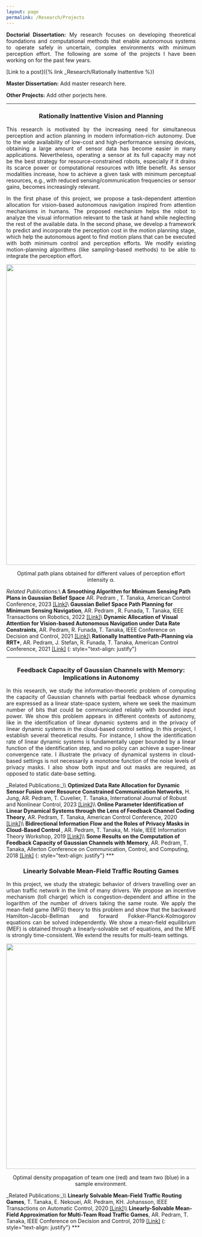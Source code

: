 ```yaml
---
layout: page
permalink: /Research/Projects
---
```

<p align = "justify"> <b>Doctorial Dissertation:</b> My research focuses on developing theoretical foundations and computational methods that enable autonomous systems to operate safely in uncertain, complex environments with minimum perception effort. The following are some of the projects I have been working on for the past few years.</p>
[Link to a post]({% link _Research/Rationally Inattentive %})
<p align = "justify"> <b> Master Dissertation:</b> Add master research here.</p>
<p align = "justify"> <b> Other Projects:</b> Add other porjects here.</p>

***
<center> <h3>Rationally Inattentive Vision and Planning </h3> </center>
<p align = "justify">
This research is motivated by the increasing need for simultaneous perception and action planning in modern information-rich autonomy. Due to the wide availability of low-cost and high-performance sensing devices, 
obtaining a large amount of sensor data has become easier in many applications. Nevertheless, operating a sensor at its full capacity may not be the best strategy for resource-constrained robots, especially if it drains 
its scarce power or computational resources with little benefit. As sensor modalities increase, how to achieve a given task with minimum perceptual resources, e.g., with reduced sensing/communication frequencies or sensor gains, becomes increasingly relevant. 
</p>
<p align = "justify">
In the first phase of this project, we propose a task-dependent attention allocation for vision-based autonomous navigation inspired from attention mechanisms in humans. The proposed mechanism helps the robot to analyze the visual information relevant to the task at hand while neglecting the rest of the available data. In the second phase, we develop a framework to predict and incorporate the perception cost in the motion planning stage, which help the autonomous agent to find motion plans that can be executed with both minimum control and perception efforts. We modify existing motion-planning algorithms (like sampling-based methods) to be able to integrate the perception effort.    
</p>
<p align="center">
<img src="../capture.png" width="800" />
</p>
<p align="center">
Optimal path plans obtained for different values of perception effort intensity &alpha;.
</p>

<span style="line-height: 0;">_Related Publications:_</span>\\
<b> A Smoothing Algorithm for Minimum Sensing Path Plans in Gaussian Belief Space</b> AR. Pedram , T. Tanaka, American Control Conference, 2023 <a href='https://arxiv.org/pdf/2303.07326.pdf'>[Link]</a>\\
<b> Gaussian Belief Space Path Planning for Minimum Sensing Navigation</b>,  AR. Pedram , R. Funada, T. Tanaka, IEEE Transactions on Robotics, 2022  <a href = 'https://ieeexplore.ieee.org/stamp/stamp.jsp?arnumber=10001826&tag=1'>[Link]</a>\\
<b>Dynamic Allocation of Visual Attention for Vision-based Autonomous Navigation under Data Rate Constraints</b>, AR. Pedram, R. Funada, T. Tanaka, IEEE Conference on Decision and Control, 2021 <a href='https://ieeexplore.ieee.org/stamp/stamp.jsp?arnumber=9683570)\\'>[Link]</a>\\
<b>Rationally Inattentive Path-Planning via RRT*</b>, AR. Pedram, J. Stefan, R. Funada, T. Tanaka, American Control Conference, 2021 <a href='https://ieeexplore.ieee.org/stamp/stamp.jsp?arnumber=9483305'>[Link]</a>
{: style="text-align: justify"}
***

<center> <h3> Feedback Capacity of Gaussian Channels with Memory: Implications in Autonomy </h3> </center>
<p align = "justify">
In this research, we study the information-theoretic problem of computing the capacity of  Gaussian channels with partial feedback whose dynamics are expressed as a linear state-space system, where we seek the maximum number of bits that could be communicated reliably with bounded input power. We show this problem appears in different contexts of autonomy, like in the identification of linear dynamic systems and in the privacy of linear dynamic systems in the cloud-based control setting. In this project, I establish several theoretical results. For instance,  I show the identification rate of linear dynamic systems is fundamentally upper bounded by a linear function of the identification step, and no policy can achieve a super-linear convergence rate.  I  illustrate the privacy of dynamical systems in cloud-based settings is not necessarily a monotone function of the noise levels of privacy masks. I also show both input and out masks are required, as opposed to static
date-base setting.  
</p>
<span style="line-height: 0;">_Related Publications:_</span>\\
<b>Optimized Data Rate Allocation for Dynamic Sensor Fusion over Resource Constrained Communication Networks</b>, H. Jung, AR. Pedram,  T. Cuvelier, T. Tanaka,  International Journal of Robust and Nonlinear Control, 2023  <a href='https://onlinelibrary.wiley.com/doi/pdf/10.1002/rnc.6076'>[Link]</a>\\
<b>Online Parameter Identification of Linear Dynamical Systems through the Lens of Feedback Channel Coding Theory</b>, AR. Pedram, T. Tanaka,  American Control Conference, 2020  <a href='https://ieeexplore.ieee.org/stamp/stamp.jsp?arnumber=9147986)\\'>[Link]</a>\\
<b> Bidirectional Information Flow and the Roles of Privacy Masks in Cloud-Based Control </b>, AR. Pedram, T. Tanaka, M. Hale, IEEE Information Theory Workshop, 2019 <a href='https://ieeexplore.ieee.org/stamp/stamp.jsp?arnumber=8989371)\\'>[Link]</a>\\
<b> Some Results on the Computation of Feedback Capacity of Gaussian Channels with Memory</b>, AR. Pedram, T. Tanaka, Allerton Conference on Communication, Control,
and Computing, 2018 <a href='https://ieeexplore.ieee.org/stamp/stamp.jsp?arnumber=8636014 '>[Link]</a>
{: style="text-align: justify"}
***

<center> <h3>Linearly Solvable Mean-Field Traffic Routing Games</h3> </center>
<p align = "justify"> In this project, we study the strategic behavior of drivers travelling over an urban traffic network in the limit of many drivers.
We propose an incentive mechanism (toll charge) which is congestion-dependent and affine in the logarithm of the number of drivers taking the same route. We apply the mean-field game (MFG) theory to this problem and show that the backward Hamilton-Jacobi-Bellman and forward Fokker-Planck-Kolmogorov equations can be solved independently. We show a mean-field equilibrium (MEF) is obtained through a linearly-solvable set of equations, and the MFE is strongly time-consistent.  We extend the results for multi-team settings. 
</p>
<p align="center">
<img src="../game.png" width="600" />
</p>
<p align="center">
Optimal density propagation of team one (red) and team two (blue) in a sample environment.
</p>
<span style="line-height: 0;">_Related Publications:_</span>\\
<b>Linearly Solvable Mean-Field Traffic Routing Games</b>, T. Tanaka, E. Nekouei, AR. Pedram, KH. Johansson, IEEE Transactions on Automatic Control, 2020 <a href='https://ieeexplore.ieee.org/stamp/stamp.jsp?arnumber=9061051)\\'>[Link]</a>\\
<b> Linearly-Solvable Mean-Field Approximation for Multi-Team Road Traffic Games</b>, AR. Pedram, T. Tanaka, IEEE Conference on Decision and Control, 2019 <a href='https://ieeexplore.ieee.org/stamp/stamp.jsp?arnumber=9029579)\\'>[Link]</a>
{: style="text-align: justify"}
***



